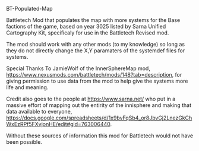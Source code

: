 BT-Populated-Map

Battletech Mod that populates the map with more systems for the Base factions of the game, based on year 3025 listed by Sarna Unified Cartography Kit, specificaly for use in the Battletech Revised mod.

The mod should work with any other mods (to my knowledge) so long as they do not directly change the X,Y paramaters of the systemdef files for systems.

Special Thanks To JamieWolf of the InnerSphereMap mod, https://www.nexusmods.com/battletech/mods/148?tab=description, for giving permission to use data from the mod to help give the systems more life and meaning.

Credit also goes to the people at https://www.sarna.net/ who put in a massive effort of mapping out the entirity of the innisphere and making that data available to everyone, https://docs.google.com/spreadsheets/d/1x9bvFqSb4_or8JbvGj2LnezGkChWxEzRPf5FXvjonHE/edit#gid=763006440.

Without these sources of information this mod for Battletech would not have been possible.
